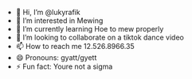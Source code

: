 - 👋 Hi, I’m @lukyrafik
- 👀 I’m interested in Mewing
- 🌱 I’m currently learning Hoe to mew properly
- 💞️ I’m looking to collaborate on a tiktok dance video
- 📫 How to reach me 12.526.8966.35
- 😄 Pronouns: gyatt/gyett
- ⚡ Fun fact: Youre not a sigma

<!---
lukyrafik/lukyrafik is a ✨ special ✨ repository because its `README.md` (this file) appears on your GitHub profile.
You can click the Preview link to take a look at your changes.
--->
